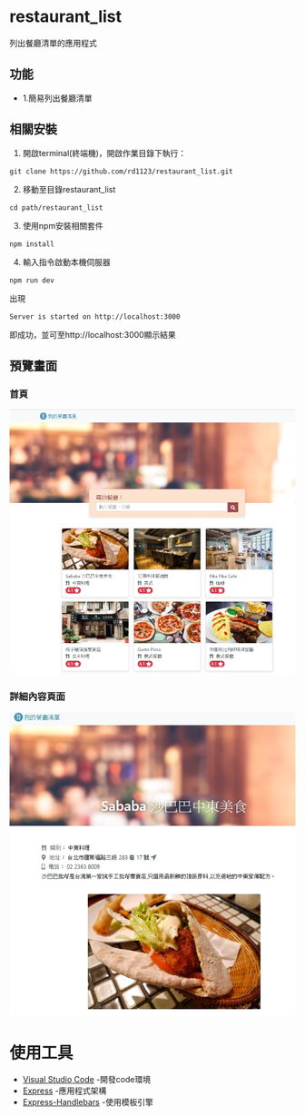 # restaurant_list
列出餐廳清單的應用程式

## 功能
+ 1.簡易列出餐廳清單

## 相關安裝
1. 開啟terminal(終端機)，開啟作業目錄下執行：
```
git clone https://github.com/rd1123/restaurant_list.git
```
2. 移動至目錄restaurant_list
```
cd path/restaurant_list
```
3. 使用npm安裝相關套件
```
npm install
```
4. 輸入指令啟動本機伺服器
```
npm run dev
```
出現
```
Server is started on http://localhost:3000
```
即成功，並可至http://localhost:3000顯示結果

## 預覽畫面
### 首頁
![index](https://github.com/rd1123/restaurant_list/blob/master/pic/index.jpg)
### 詳細內容頁面
![show](https://github.com/rd1123/restaurant_list/blob/master/pic/show.jpg)

# 使用工具
+ [Visual Studio Code](https://visualstudio.microsoft.com/zh-hant/) -開發code環境
+ [Express](https://www.npmjs.com/package/express) -應用程式架構
+ [Express-Handlebars](https://www.npmjs.com/package/express-handlebars) -使用模板引擎
